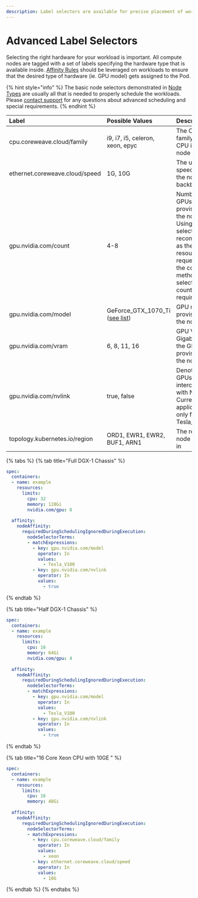 ```yaml
---
description: Label selectors are available for precise placement of workloads
---
```


# Advanced Label Selectors

Selecting the right hardware for your workload is important. All compute nodes are tagged with a set of labels specifying the hardware type that is available inside. [Affinity Rules](https://kubernetes.io/docs/concepts/configuration/assign-pod-node/#affinity-and-anti-affinity) should be leveraged on workloads to ensure that the desired type of hardware \(ie. GPU model\) gets assigned to the Pod.

{% hint style="info" %}
The basic node selectors demonstrated in [Node Types](node-types.md#requesting-compute-in-kubernetes) are usually all that is needed to properly schedule the workloads. Please [contact support](mailto:support@coreweave.com) for any questions about advanced scheduling and special requirements.
{% endhint %}



| Label | Possible Values | Description |
| :--- | :--- | :--- |
| cpu.coreweave.cloud/family | i9, i7, i5, celeron, xeon, epyc | The CPU family of the CPU in the node |
| ethernet.coreweave.cloud/speed | 1G, 10G | The uplink speed from the node to the backbone |
| gpu.nvidia.com/count | 4-8 | Number of GPUs provisioned in the node. Using this selector is not recommended as the GPU resource requests are the correct method of selecting GPU count requirement |
| gpu.nvidia.com/model | GeForce\_GTX\_1070\_Ti \([see list](node-types.md#gpu-availability)\) | GPU model provisioned in the node |
| gpu.nvidia.com/vram | 6, 8, 11, 16 | GPU VRAM in Gigabytes on the GPUs provisioned in the node |
| gpu.nvidia.com/nvlink | true, false | Denotes if GPUs are interconnected with NVLink. Currently applicalbe only for Tesla\_V100 |
| topology.kubernetes.io/region | ORD1, EWR1, EWR2, BUF1, ARN1 | The region the node is placed in |

{% tabs %}
{% tab title="Full DGX-1 Chassis" %}
```yaml
spec:
  containers:
  - name: example
    resources:
      limits:
        cpu: 32
        memory: 128Gi
        nvidia.com/gpu: 8
        
  affinity:
    nodeAffinity:
      requiredDuringSchedulingIgnoredDuringExecution:
        nodeSelectorTerms:
        - matchExpressions:
          - key: gpu.nvidia.com/model
            operator: In
            values:
              - Tesla_V100
          - key: gpu.nvidia.com/nvlink
            operator: In
            values:
              - true
```
{% endtab %}

{% tab title="Half DGX-1 Chassis" %}
```yaml
spec:
  containers:
  - name: example
    resources:
      limits:
        cpu: 16
        memory: 64Gi
        nvidia.com/gpu: 4
        
  affinity:
    nodeAffinity:
      requiredDuringSchedulingIgnoredDuringExecution:
        nodeSelectorTerms:
        - matchExpressions:
          - key: gpu.nvidia.com/model
            operator: In
            values:
              - Tesla_V100
          - key: gpu.nvidia.com/nvlink
            operator: In
            values:
              - true
```
{% endtab %}

{% tab title="16 Core Xeon CPU with 10GE " %}
```yaml
spec:
  containers:
  - name: example
    resources:
      limits:
        cpu: 16
        memory: 48Gi
        
  affinity:
    nodeAffinity:
      requiredDuringSchedulingIgnoredDuringExecution:
        nodeSelectorTerms:
        - matchExpressions:
          - key: cpu.coreweave.cloud/family
            operator: In
            values:
              - xeon
          - key: ethernet.coreweave.cloud/speed
            operator: In
            values:
              - 10G
```
{% endtab %}
{% endtabs %}

